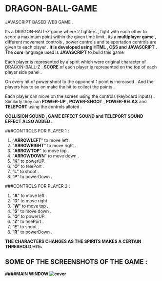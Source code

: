 # DRAGON-BALL-GAME
JAVASCRIPT BASED WEB GAME .

Its a DRAGON-BALL-Z game where 2 fighters , fight with each other to score a maximum point within the given time limit .
its a <b>multiplayer game</b> , different movement controls , power controls and teleportation controls are given to each player .
<b>It is developed using HTML , CSS and JAVASCRIPT .</b>
The <b><i>core</i></b> language used is <b>JAVASCRIPT</b> to build this game 

Each player is represented by a spirit which were original character of DRAGON-BALL-Z .
<b>SCORE</b> of each player is represented on the top of each player side panel .

On every hit of power shoot to the opponent 1 point is increased .
And the players has to so on make the hit to collect the points .

Each player can move on the screen using the controls (keyboard inputs) . Similarly they can <b>POWER-UP</b> , <b>   POWER-SHOOT</b> , <b>POWER-RELAX</b> and <b>TELEPORT</b> using the controls alloted .

<b>COLLISION SOUND , GAME EFFECT SOUND and TELEPORT SOUND EFFECT ALSO ADDED .</b>

###CONTROLS FOR PLAYER 1 :

   1) "<b>ARROWLEFT</b>" to move left .<br>
   2) "<b>ARROWRIGHT</b>" to move right .<br>
   3) "<b>ARROWTOP</b>" to move top .
   4) "<b>ARROWDOWN</b>" to move down .
   5) "<b>K</b>" to powerUP.
   6) "<b>O</b>" to telePort .
   7) "<b>L</b>" to shoot .
   8) "<b>P</b>" to powerDown .
  
 
###CONTROLS FOR PLAYER 2 :

   1) "<b>A</b>" to move left .
   2) "<b>D</b>" to move right .
   3) "<b>W</b>" to move top .
   4) "<b>S</b>" to move down .
   5) "<b>Q</b>" to powerUP.
   6) "<b>Z</b>" to telePort .
   7) "<b>E</b>" to shoot .
   8) "<b>R</b>" to powerDown .    
   
<b>THE CHARACTERS CHANGES AS THE SPIRITS MAKES A CERTAIN <b>THRESHOLD HITs</b>  
   
   ##  SOME OF THE SCREENSHOTS OF THE GAME : 

####MAIN WINDOW
      ![cover](https://user-images.githubusercontent.com/47947329/79051894-614ebf00-7c50-11ea-827f-85ece6880046.PNG)
 
